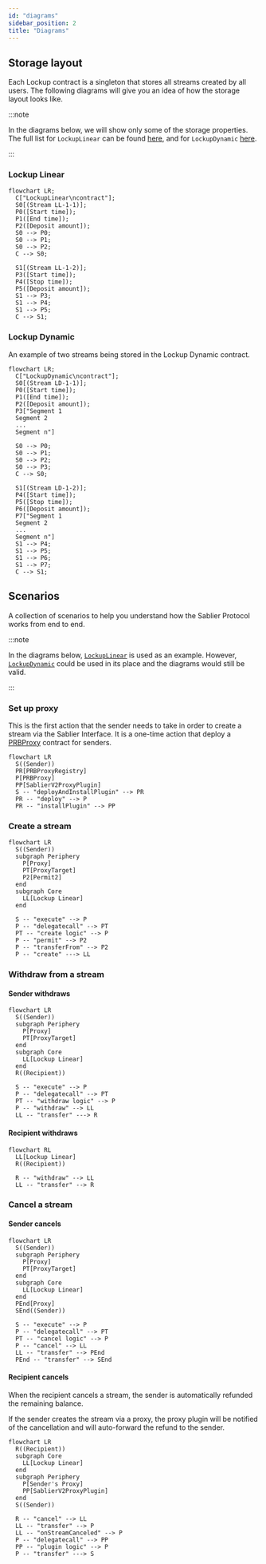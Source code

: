 ```yaml
---
id: "diagrams"
sidebar_position: 2
title: "Diagrams"
---
```


## Storage layout

Each Lockup contract is a singleton that stores all streams created by all users. The following diagrams will give you
an idea of how the storage layout looks like.

:::note

In the diagrams below, we will show only some of the storage properties. The full list for `LockupLinear` can be found
[here](/contracts/v2/reference/core/types/library.LockupLinear#stream), and for `LockupDynamic`
[here](/contracts/v2/reference/core/types/library.LockupDynamic#stream).

:::

### Lockup Linear

```mermaid
flowchart LR;
  C["LockupLinear\ncontract"];
  S0[(Stream LL-1-1)];
  P0([Start time]);
  P1([End time]);
  P2([Deposit amount]);
  S0 --> P0;
  S0 --> P1;
  S0 --> P2;
  C --> S0;

  S1[(Stream LL-1-2)];
  P3([Start time]);
  P4([Stop time]);
  P5([Deposit amount]);
  S1 --> P3;
  S1 --> P4;
  S1 --> P5;
  C --> S1;
```

### Lockup Dynamic

An example of two streams being stored in the Lockup Dynamic contract.

```mermaid
flowchart LR;
  C["LockupDynamic\ncontract"];
  S0[(Stream LD-1-1)];
  P0([Start time]);
  P1([End time]);
  P2([Deposit amount]);
  P3["Segment 1
  Segment 2
  ...
  Segment n"]

  S0 --> P0;
  S0 --> P1;
  S0 --> P2;
  S0 --> P3;
  C --> S0;

  S1[(Stream LD-1-2)];
  P4([Start time]);
  P5([Stop time]);
  P6([Deposit amount]);
  P7["Segment 1
  Segment 2
  ...
  Segment n"]
  S1 --> P4;
  S1 --> P5;
  S1 --> P6;
  S1 --> P7;
  C --> S1;
```

## Scenarios

A collection of scenarios to help you understand how the Sablier Protocol works from end to end.

:::note

In the diagrams below, [`LockupLinear`](/contracts/v2/reference/core/contract.SablierV2LockupLinear) is used as an
example. However, [`LockupDynamic`](/contracts/v2/reference/core/contract.SablierV2LockupLinear) could be used in its
place and the diagrams would still be valid.

:::

### Set up proxy

This is the first action that the sender needs to take in order to create a stream via the Sablier Interface. It is a
one-time action that deploy a [PRBProxy](https://github.com/PaulRBerg/prb-proxy) contract for senders.

```mermaid
flowchart LR
  S((Sender))
  PR[PRBProxyRegistry]
  P[PRBProxy]
  PP[SablierV2ProxyPlugin]
  S -- "deployAndInstallPlugin" --> PR
  PR -- "deploy" --> P
  PR -- "installPlugin" --> PP
```

### Create a stream

```mermaid
flowchart LR
  S((Sender))
  subgraph Periphery
    P[Proxy]
    PT[ProxyTarget]
    P2[Permit2]
  end
  subgraph Core
    LL[Lockup Linear]
  end

  S -- "execute" --> P
  P -- "delegatecall" --> PT
  PT -- "create logic" --> P
  P -- "permit" --> P2
  P -- "transferFrom" --> P2
  P -- "create" ---> LL
```

### Withdraw from a stream

#### Sender withdraws

```mermaid
flowchart LR
  S((Sender))
  subgraph Periphery
    P[Proxy]
    PT[ProxyTarget]
  end
  subgraph Core
    LL[Lockup Linear]
  end
  R((Recipient))

  S -- "execute" --> P
  P -- "delegatecall" --> PT
  PT -- "withdraw logic" --> P
  P -- "withdraw" --> LL
  LL -- "transfer" ---> R
```

#### Recipient withdraws

```mermaid
flowchart RL
  LL[Lockup Linear]
  R((Recipient))

  R -- "withdraw" --> LL
  LL -- "transfer" --> R
```

### Cancel a stream

#### Sender cancels

```mermaid
flowchart LR
  S((Sender))
  subgraph Periphery
    P[Proxy]
    PT[ProxyTarget]
  end
  subgraph Core
    LL[Lockup Linear]
  end
  PEnd[Proxy]
  SEnd((Sender))

  S -- "execute" --> P
  P -- "delegatecall" --> PT
  PT -- "cancel logic" --> P
  P -- "cancel" --> LL
  LL -- "transfer" --> PEnd
  PEnd -- "transfer" --> SEnd
```

#### Recipient cancels

When the recipient cancels a stream, the sender is automatically refunded the remaining balance.

If the sender creates the stream via a proxy, the proxy plugin will be notified of the cancellation and will auto-forward
the refund to the sender.

```mermaid
flowchart LR
  R((Recipient))
  subgraph Core
    LL[Lockup Linear]
  end
  subgraph Periphery
    P[Sender's Proxy]
    PP[SablierV2ProxyPlugin]
  end
  S((Sender))

  R -- "cancel" --> LL
  LL -- "transfer" --> P
  LL -- "onStreamCanceled" --> P
  P -- "delegatecall" --> PP
  PP -- "plugin logic" --> P
  P -- "transfer" ---> S
```
